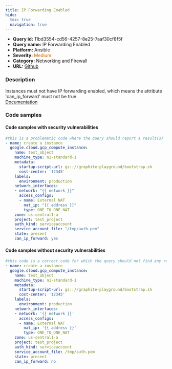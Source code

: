 ```yaml
---
title: IP Forwarding Enabled
hide:
  toc: true
  navigation: true
---
```


<style>
  .highlight .hll {
    background-color: #ff171742;
  }
  .md-content {
    max-width: 1100px;
    margin: 0 auto;
  }
</style>

-   **Query id:** 11bd3554-cd56-4257-8e25-7aaf30cf8f5f
-   **Query name:** IP Forwarding Enabled
-   **Platform:** Ansible
-   **Severity:** <span style="color:#C60">Medium</span>
-   **Category:** Networking and Firewall
-   **URL:** [Github](https://github.com/Checkmarx/kics/tree/master/assets/queries/ansible/gcp/ip_forwarding_enabled)

### Description
Instances must not have IP forwarding enabled, which means the attribute 'can_ip_forward' must not be true<br>
[Documentation](https://docs.ansible.com/ansible/latest/collections/google/cloud/gcp_compute_instance_module.html)

### Code samples
#### Code samples with security vulnerabilities
```yaml title="Positive test num. 1 - yaml file" hl_lines="22"
#this is a problematic code where the query should report a result(s)
- name: create a instance
  google.cloud.gcp_compute_instance:
    name: test_object
    machine_type: n1-standard-1
    metadata:
      startup-script-url: gs:://graphite-playground/bootstrap.sh
      cost-center: '12345'
    labels:
      environment: production
    network_interfaces:
    - network: "{{ network }}"
      access_configs:
      - name: External NAT
        nat_ip: "{{ address }}"
        type: ONE_TO_ONE_NAT
    zone: us-central1-a
    project: test_project
    auth_kind: serviceaccount
    service_account_file: "/tmp/auth.pem"
    state: present
    can_ip_forward: yes

```


#### Code samples without security vulnerabilities
```yaml title="Negative test num. 1 - yaml file"
#this code is a correct code for which the query should not find any result
- name: create a instance
  google.cloud.gcp_compute_instance:
    name: test_object
    machine_type: n1-standard-1
    metadata:
      startup-script-url: gs:://graphite-playground/bootstrap.sh
      cost-center: '12345'
    labels:
      environment: production
    network_interfaces:
    - network: '{{ network }}'
      access_configs:
      - name: External NAT
        nat_ip: '{{ address }}'
        type: ONE_TO_ONE_NAT
    zone: us-central1-a
    project: test_project
    auth_kind: serviceaccount
    service_account_file: /tmp/auth.pem
    state: present
    can_ip_forward: no

```
